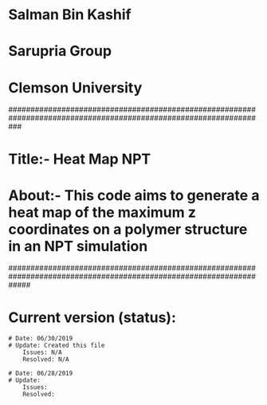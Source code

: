 # Salman Bin Kashif
# Sarupria Group
# Clemson University

###################################################################################################################

# Title:- Heat Map NPT

# About:- This code aims to generate a heat map of the maximum z coordinates on a polymer structure in an NPT simulation


#####################################################################################################################

# Current version (status):

	# Date: 06/30/2019
	# Update: Created this file
		Issues: N/A
		Resolved: N/A

	# Date: 06/28/2019
	# Update: 
		Issues: 
		Resolved: 




